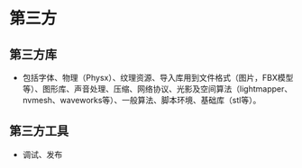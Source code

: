# 第三方

## 第三方库
- 包括字体、物理（Physx）、纹理资源、导入库用到文件格式（图片，FBX模型等）、图形库、声音处理、压缩、网络协议、光影及空间算法（lightmapper、nvmesh、waveworks等）、一般算法、脚本环境、基础库（stl等）。

## 第三方工具
- 调试、发布